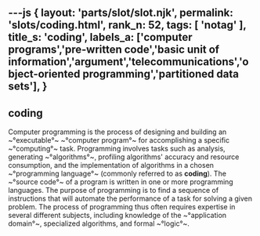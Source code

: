---js
{
  layout: 'parts/slot/slot.njk',
  permalink: 'slots/coding.html',
  rank_n: 52,
  tags: [ 'notag' ],
  title_s: 'coding',
  labels_a: ['computer programs','pre-written code','basic unit of information','argument','telecommunications','object-oriented programming','partitioned data sets'],
}
---
## coding

Computer programming is the process of designing and building an ~°executable°~ ~°computer program°~ for accomplishing a specific ~°computing°~ task. Programming involves tasks such as analysis, generating ~°algorithms°~, profiling algorithms' accuracy and resource consumption, and the implementation of algorithms in a chosen ~°programming language°~ (commonly referred to as <b>coding</b>). The ~°source code°~ of a program is written in one or more programming languages. The purpose of programming is to find a sequence of instructions that will automate the performance of a task for solving a given problem. The process of programming thus often requires expertise in several different subjects, including knowledge of the ~°application domain°~, specialized algorithms, and formal ~°logic°~.
